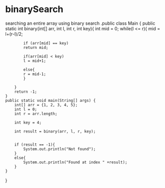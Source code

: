 # binarySearch
searching an entire array using binary search .public class Main
{
    public static int binary(int[] arr, int l, int r, int key){
        int mid = 0;
        while(l <= r){
            mid = l+(r-l)/2;
            
            if (arr[mid] == key)
            return mid;
            
            if(arr[mid] < key)
            l = mid+1;
            
            else{
            r = mid-1;
            }
            
        }
        return -1;
    }
	public static void main(String[] args) {
	    int[] arr = {1, 2, 3, 4, 5};
	    int l = 0;
	    int r = arr.length;
	    
	    int key = 4;
	    
	    int result = binary(arr, l, r, key);
	    
	    
	    if (result == -1){
	        System.out.println("Not found");
	    } 
	    else{
	        System.out.println("Found at index " +result);
	    }
	}
}

